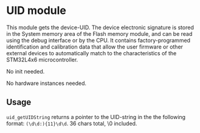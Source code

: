 # UID module

This module gets the device-UID. The device electronic signature is stored in the System memory area of the Flash memory module, and can be read using the debug interface or by the CPU. It contains factory-programmed identification and calibration data that allow the user firmware or other external devices to automatically match to the characteristics of the STM32L4x6 microcontroller.

No init needed.

No hardware instances needed.

## Usage

`uid_getUIDString` returns a pointer to the UID-string in the the following format: `(\d\d:){11}\d\d`. 36 chars total, \0 included.
